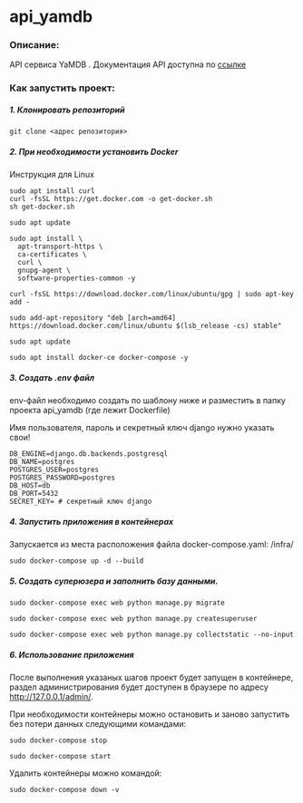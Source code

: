 # api_yamdb

### Описание:
API сервиса YaMDB .
Документация API доступна по [ссылке](http://127.0.0.1:8000/redoc/)

### Как запустить проект:

##### 1. Клонировать репозиторий

```
git clone <адрес репозитория>
```

##### 2. При необходимости установить Docker

Инструкция для Linux

```
sudo apt install curl
curl -fsSL https://get.docker.com -o get-docker.sh
sh get-docker.sh

sudo apt update

sudo apt install \
  apt-transport-https \
  ca-certificates \
  curl \
  gnupg-agent \
  software-properties-common -y 

curl -fsSL https://download.docker.com/linux/ubuntu/gpg | sudo apt-key add -

sudo add-apt-repository "deb [arch=amd64] https://download.docker.com/linux/ubuntu $(lsb_release -cs) stable"

sudo apt update

sudo apt install docker-ce docker-compose -y
```

##### 3. Создать .env файл

env-файл необходимо создать по шаблону ниже и разместить в папку проекта api_yamdb (где лежит Dockerfile)

Имя пользователя, пароль и секретный ключ django нужно указать свои! 

```
DB_ENGINE=django.db.backends.postgresql
DB_NAME=postgres
POSTGRES_USER=postgres
POSTGRES_PASSWORD=postgres
DB_HOST=db
DB_PORT=5432
SECRET_KEY= # секретный ключ django
```

##### 4. Запустить приложения в контейнерах
Запускается из места расположения файла docker-compose.yaml: /infra/
```
sudo docker-compose up -d --build
```

##### 5. Создать суперюзера и заполнить базу данными.

```
sudo docker-compose exec web python manage.py migrate

sudo docker-compose exec web python manage.py createsuperuser

sudo docker-compose exec web python manage.py collectstatic --no-input
```

##### 6. Использование приложения

После выполнения указаных шагов проект будет запущен в контейнере, раздел администрирования будет доступен в браузере по адресу http://127.0.0.1/admin/. 

При необходимости контейнеры можно остановить и заново запустить без потери данных следующими командами:

```
sudo docker-compose stop

sudo docker-compose start
```

Удалить контейнеры можно командой:

```
sudo docker-compose down -v 
```
